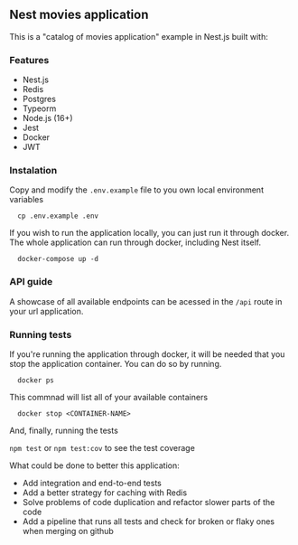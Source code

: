 ## Nest movies application

This is a "catalog of movies application" example in Nest.js built with:

### Features

- Nest.js
- Redis
- Postgres
- Typeorm
- Node.js (16+)
- Jest
- Docker
- JWT

### Instalation

Copy and modify the `.env.example` file to you own local environment variables

```
  cp .env.example .env
```

If you wish to run the application locally, you can just run it through docker. The whole application can run through docker, including Nest itself.

```
  docker-compose up -d
```

### API guide

A showcase of all available endpoints can be acessed in the `/api` route in your url application.

### Running tests

If you're running the application through docker, it will be needed that you stop the application container.
You can do so by running.

```
  docker ps
```

This commnad will list all of your available containers

```
  docker stop <CONTAINER-NAME>
```

And, finally, running the tests

`npm test` or `npm test:cov` to see the test coverage

What could be done to better this application:

- Add integration and end-to-end tests
- Add a better strategy for caching with Redis
- Solve problems of code duplication and refactor slower parts of the code
- Add a pipeline that runs all tests and check for broken or flaky ones when merging on github
